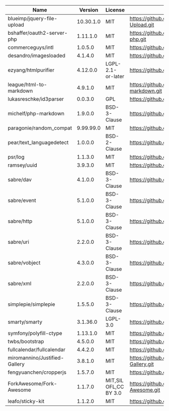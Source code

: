 |Name|Version|License|Source|
|----|-------|-------|------|
|blueimp/jquery-file-upload|10.30.1.0|MIT|https://github.com/vkhramtsov/jQuery-File-Upload.git|
|bshaffer/oauth2-server-php|1.11.1.0|MIT|https://github.com/bshaffer/oauth2-server-php.git|
|commerceguys/intl|1.0.5.0|MIT|https://github.com/commerceguys/intl.git|
|desandro/imagesloaded|4.1.4.0|MIT|https://github.com/desandro/imagesloaded.git|
|ezyang/htmlpurifier|4.12.0.0|LGPL-2.1-or-later|https://github.com/ezyang/htmlpurifier.git|
|league/html-to-markdown|4.9.1.0|MIT|https://github.com/thephpleague/html-to-markdown.git|
|lukasreschke/id3parser|0.0.3.0|GPL|https://github.com/LukasReschke/ID3Parser.git|
|michelf/php-markdown|1.9.0.0|BSD-3-Clause|https://github.com/michelf/php-markdown.git|
|paragonie/random_compat|9.99.99.0|MIT|https://github.com/paragonie/random_compat.git|
|pear/text_languagedetect|1.0.0.0|BSD-2-Clause|https://github.com/pear/Text_LanguageDetect.git|
|psr/log|1.1.3.0|MIT|https://github.com/php-fig/log.git|
|ramsey/uuid|3.9.3.0|MIT|https://github.com/ramsey/uuid.git|
|sabre/dav|4.1.0.0|BSD-3-Clause|https://github.com/sabre-io/dav.git|
|sabre/event|5.1.0.0|BSD-3-Clause|https://github.com/sabre-io/event.git|
|sabre/http|5.1.0.0|BSD-3-Clause|https://github.com/sabre-io/http.git|
|sabre/uri|2.2.0.0|BSD-3-Clause|https://github.com/sabre-io/uri.git|
|sabre/vobject|4.3.0.0|BSD-3-Clause|https://github.com/sabre-io/vobject.git|
|sabre/xml|2.2.0.0|BSD-3-Clause|https://github.com/sabre-io/xml.git|
|simplepie/simplepie|1.5.5.0|BSD-3-Clause|https://github.com/simplepie/simplepie.git|
|smarty/smarty|3.1.36.0|LGPL-3.0|https://github.com/smarty-php/smarty.git|
|symfony/polyfill-ctype|1.13.1.0|MIT|https://github.com/symfony/polyfill-ctype.git|
|twbs/bootstrap|4.5.0.0|MIT|https://github.com/twbs/bootstrap.git|
|fullcalendar/fullcalendar|4.4.2.0|MIT|https://github.com/fullcalendar/fullcalendar.git|
|miromannino/Justified-Gallery|3.8.1.0|MIT|https://github.com/miromannino/Justified-Gallery.git|
|fengyuanchen/cropperjs|1.5.7.0|MIT|https://github.com/fengyuanchen/cropperjs.git|
|ForkAwesome/Fork-Awesome|1.1.7.0|MIT,SIL OFL,CC BY 3.0|https://github.com/ForkAwesome/Fork-Awesome.git|
|leafo/sticky-kit|1.1.2.0|MIT|https://github.com/leafo/sticky-kit.git|

